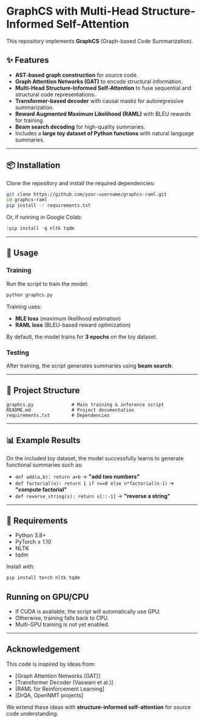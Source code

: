 # GraphCS with Multi-Head Structure-Informed Self-Attention

This repository implements **GraphCS** (Graph-based Code Summarization).

## ✨ Features
- **AST-based graph construction** for source code.
- **Graph Attention Networks (GAT)** to encode structural information.
- **Multi-Head Structure-Informed Self-Attention** to fuse sequential and structural code representations.
- **Transformer-based decoder** with causal masks for autoregressive summarization.
- **Reward Augmented Maximum Likelihood (RAML)** with BLEU rewards for training.
- **Beam search decoding** for high-quality summaries.
- Includes a **large toy dataset of Python functions** with natural language summaries.

---

## 📦 Installation
Clone the repository and install the required dependencies:

```bash
git clone https://github.com/your-username/graphcs-raml.git
cd graphcs-raml
pip install -r requirements.txt
```

Or, if running in Google Colab:

```python
!pip install -q nltk tqdm
```

---

## 🚀 Usage
### Training
Run the script to train the model:

```bash
python graphcs.py
```

Training uses:
- **MLE loss** (maximum likelihood estimation)  
- **RAML loss** (BLEU-based reward optimization)

By default, the model trains for **3 epochs** on the toy dataset.

### Testing
After training, the script generates summaries using **beam search**:

---

## 📂 Project Structure
```
graphcs.py              # Main training & inference script
README.md               # Project documentation
requirements.txt        # Dependencies
```

---

## 📊 Example Results
On the included toy dataset, the model successfully learns to generate functional summaries such as:

- `def add(a,b): return a+b` → **"add two numbers"**  
- `def factorial(n): return 1 if n==0 else n*factorial(n-1)` → **"compute factorial"**  
- `def reverse_string(s): return s[::-1]` → **"reverse a string"**

---

## 🔧 Requirements
- Python 3.8+
- PyTorch ≥ 1.10
- NLTK
- tqdm

Install with:

```bash
pip install torch nltk tqdm
```

## Running on GPU/CPU

- If CUDA is available, the script will automatically use GPU.  
- Otherwise, training falls back to CPU.  
- Multi-GPU training is not yet enabled.  

---

## Acknowledgement

This code is inspired by ideas from:  
- [Graph Attention Networks (GAT)]  
- [Transformer Decoder (Vaswani et al.)]  
- [RAML for Reinforcement Learning]  
- [DrQA, OpenNMT projects]  

We extend these ideas with **structure-informed self-attention** for source code understanding.  


